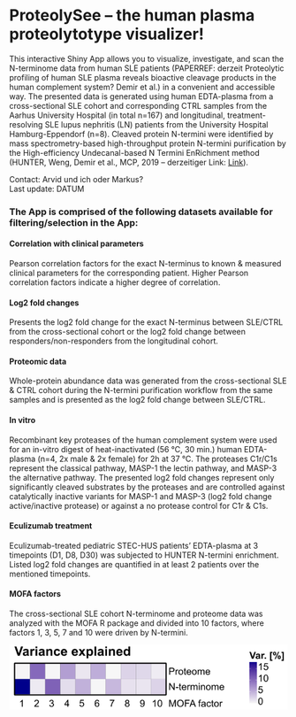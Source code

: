 ProteolySee – the human plasma proteolytotype visualizer!
====================================================================

This interactive Shiny App allows you to visualize, investigate, and scan the N-terminome data from human SLE patients (PAPERREF: derzeit Proteolytic profiling of human SLE plasma reveals bioactive cleavage products in the human complement system? Demir et al.) in a convenient and accessible way. The presented data is generated using human EDTA-plasma from a cross-sectional SLE cohort and corresponding CTRL samples from the Aarhus University Hospital (in total n=167) and longitudinal, treatment-resolving SLE lupus nephritis (LN) patients from the University Hospital Hamburg-Eppendorf (n=8). Cleaved protein N-termini were identified by mass spectrometry-based high-throughput protein N-termini purification by the High-efficiency Undecanal-based N Termini EnRichment method (HUNTER, Weng, Demir et al., MCP, 2019 – derzeitiger Link: [Link](https://www.sciencedirect.com/science/article/pii/S1535947620317692)).

Contact: Arvid und ich oder Markus?  
Last update: DATUM

### The App is comprised of the following datasets available for filtering/selection in the App:

#### Correlation with clinical parameters

Pearson correlation factors for the exact N-terminus to known & measured clinical parameters for the corresponding patient. Higher Pearson correlation factors indicate a higher degree of correlation.

#### Log2 fold changes

Presents the log2 fold change for the exact N-terminus between SLE/CTRL from the cross-sectional cohort or the log2 fold change between responders/non-responders from the longitudinal cohort.

#### Proteomic data

Whole-protein abundance data was generated from the cross-sectional SLE & CTRL cohort during the N-termini purification workflow from the same samples and is presented as the log2 fold change between SLE/CTRL.

#### In vitro

Recombinant key proteases of the human complement system were used for an in-vitro digest of heat-inactivated (56 °C, 30 min.) human EDTA-plasma (n=4, 2x male & 2x female) for 2h at 37 °C. The proteases C1r/C1s represent the classical pathway, MASP-1 the lectin pathway, and MASP-3 the alternative pathway. The presented log2 fold changes represent only significantly cleaved substrates by the proteases and are controlled against catalytically inactive variants for MASP-1 and MASP-3 (log2 fold change active/inactive protease) or against a no protease control for C1r & C1s.

#### Eculizumab treatment

Eculizumab-treated pediatric STEC-HUS patients’ EDTA-plasma at 3 timepoints (D1, D8, D30) was subjected to HUNTER N-termini enrichment. Listed log2 fold changes are quantified in at least 2 patients over the mentioned timepoints.

#### MOFA factors

The cross-sectional SLE cohort N-terminome and proteome data was analyzed with the MOFA R package and divided into 10 factors, where factors 1, 3, 5, 7 and 10 were driven by N-termini.

![mofa_factors](www/mofa.png)
